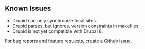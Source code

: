 ## <i class="icon-bug icon-large"></i> Known Issues

- Drupid can only synchronize local sites.
- Drupid parses, but ignores, version constraints in makefiles.
- Drupid is not yet compatible with Drupal 8.

For bug reports and feature requests, create a [Github issue](http://github.com/lifepillar/drupid/issues).